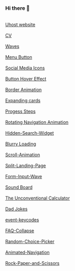 ### Hi there 👋

<br>[Uhost website](https://pratikrana1612.github.io/uhostwebsite/index.html)</br>
<br>[CV](https://pratikrana1612.github.io/CV/)</br>
<br>[Waves](https://pratikrana1612.github.io/waves/)</br>
<br>[Menu Button](https://pratikrana1612.github.io/Menu-button/)</br>
<br>[Social Media Icons](https://pratikrana1612.github.io/social-media-icons/)</br>
<br>[Button Hover Effect](https://pratikrana1612.github.io/button-hover-effect/)</br>
<br>[Border Animation](https://pratikrana1612.github.io/Border-Animation/)</br>
<br>[Expanding cards](https://pratikrana1612.github.io/Expanding-Cards/)</br>
<br>[Progess Steps](https://pratikrana1612.github.io/Progess-Steps/)</br>
<br>[Rotating Navigation Animation](https://pratikrana1612.github.io/Rotating-Navigation-Animation/)</br>
<br>[Hidden-Search-Widget](https://pratikrana1612.github.io/Hidden-Search-Widget/)</br>
<br>[Blurry Loading](https://pratikrana1612.github.io/Blurry-Loading/)</br>
<br>[Scroll-Animation](https://pratikrana1612.github.io/Scroll-Animation/)</br>
<br>[Split-Landing-Page](https://pratikrana1612.github.io/Split-Landing-Page/)</br>
<br>[Form-Input-Wave](https://pratikrana1612.github.io/Form-Input-Wave/)</br>
<br>[Sound Board](https://pratikrana1612.github.io/Sound-Board/)</br>
<br>[The Unconventional Calculator](https://pratikrana1612.github.io/The-Unconventional-Calculator/)</br>
<br>[Dad Jokes](https://pratikrana1612.github.io/Dad-Jokes/)</br>
<br>[event-keycodes](https://pratikrana1612.github.io/event-keycodes/)</br>
<br>[FAQ-Collapse](https://pratikrana1612.github.io/FAQ-Collapse/)</br>
<br>[Random-Choice-Picker](https://pratikrana1612.github.io/Random-Choice-Picker/)</br>
<br>[Animated-Navigation](https://pratikrana1612.github.io/Animated-Navigation/)</br>
<br>[Rock-Paper-and-Scissors](https://pratikrana1612.github.io/Rock-Paper-and-Scissors/)</br>
